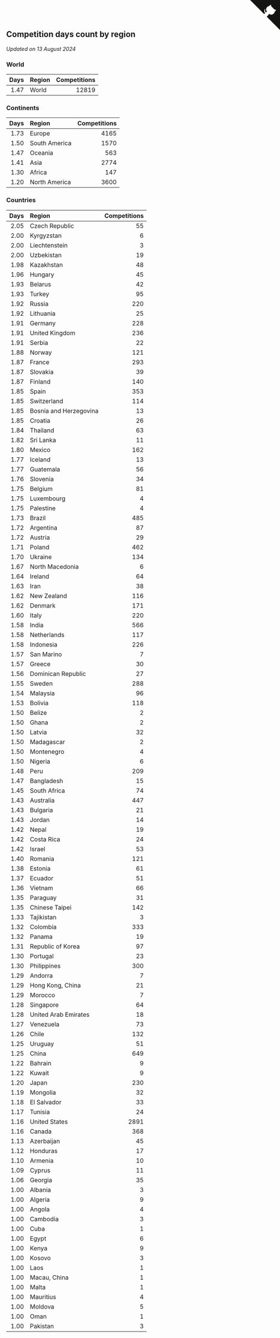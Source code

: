 ## Competition days count by region

*Updated on 13 August 2024*


### World

| Days | Region | Competitions |
| ---: | :--- | ---: |
| 1.47 | World | 12819 |

### Continents

| Days | Region | Competitions |
| ---: | :--- | ---: |
| 1.73 | Europe | 4165 |
| 1.50 | South America | 1570 |
| 1.47 | Oceania | 563 |
| 1.41 | Asia | 2774 |
| 1.30 | Africa | 147 |
| 1.20 | North America | 3600 |

### Countries

| Days | Region | Competitions |
| ---: | :--- | ---: |
| 2.05 | Czech Republic | 55 |
| 2.00 | Kyrgyzstan | 6 |
| 2.00 | Liechtenstein | 3 |
| 2.00 | Uzbekistan | 19 |
| 1.98 | Kazakhstan | 48 |
| 1.96 | Hungary | 45 |
| 1.93 | Belarus | 42 |
| 1.93 | Turkey | 95 |
| 1.92 | Russia | 220 |
| 1.92 | Lithuania | 25 |
| 1.91 | Germany | 228 |
| 1.91 | United Kingdom | 236 |
| 1.91 | Serbia | 22 |
| 1.88 | Norway | 121 |
| 1.87 | France | 293 |
| 1.87 | Slovakia | 39 |
| 1.87 | Finland | 140 |
| 1.85 | Spain | 353 |
| 1.85 | Switzerland | 114 |
| 1.85 | Bosnia and Herzegovina | 13 |
| 1.85 | Croatia | 26 |
| 1.84 | Thailand | 63 |
| 1.82 | Sri Lanka | 11 |
| 1.80 | Mexico | 162 |
| 1.77 | Iceland | 13 |
| 1.77 | Guatemala | 56 |
| 1.76 | Slovenia | 34 |
| 1.75 | Belgium | 81 |
| 1.75 | Luxembourg | 4 |
| 1.75 | Palestine | 4 |
| 1.73 | Brazil | 485 |
| 1.72 | Argentina | 87 |
| 1.72 | Austria | 29 |
| 1.71 | Poland | 462 |
| 1.70 | Ukraine | 134 |
| 1.67 | North Macedonia | 6 |
| 1.64 | Ireland | 64 |
| 1.63 | Iran | 38 |
| 1.62 | New Zealand | 116 |
| 1.62 | Denmark | 171 |
| 1.60 | Italy | 220 |
| 1.58 | India | 566 |
| 1.58 | Netherlands | 117 |
| 1.58 | Indonesia | 226 |
| 1.57 | San Marino | 7 |
| 1.57 | Greece | 30 |
| 1.56 | Dominican Republic | 27 |
| 1.55 | Sweden | 288 |
| 1.54 | Malaysia | 96 |
| 1.53 | Bolivia | 118 |
| 1.50 | Belize | 2 |
| 1.50 | Ghana | 2 |
| 1.50 | Latvia | 32 |
| 1.50 | Madagascar | 2 |
| 1.50 | Montenegro | 4 |
| 1.50 | Nigeria | 6 |
| 1.48 | Peru | 209 |
| 1.47 | Bangladesh | 15 |
| 1.45 | South Africa | 74 |
| 1.43 | Australia | 447 |
| 1.43 | Bulgaria | 21 |
| 1.43 | Jordan | 14 |
| 1.42 | Nepal | 19 |
| 1.42 | Costa Rica | 24 |
| 1.42 | Israel | 53 |
| 1.40 | Romania | 121 |
| 1.38 | Estonia | 61 |
| 1.37 | Ecuador | 51 |
| 1.36 | Vietnam | 66 |
| 1.35 | Paraguay | 31 |
| 1.35 | Chinese Taipei | 142 |
| 1.33 | Tajikistan | 3 |
| 1.32 | Colombia | 333 |
| 1.32 | Panama | 19 |
| 1.31 | Republic of Korea | 97 |
| 1.30 | Portugal | 23 |
| 1.30 | Philippines | 300 |
| 1.29 | Andorra | 7 |
| 1.29 | Hong Kong, China | 21 |
| 1.29 | Morocco | 7 |
| 1.28 | Singapore | 64 |
| 1.28 | United Arab Emirates | 18 |
| 1.27 | Venezuela | 73 |
| 1.26 | Chile | 132 |
| 1.25 | Uruguay | 51 |
| 1.25 | China | 649 |
| 1.22 | Bahrain | 9 |
| 1.22 | Kuwait | 9 |
| 1.20 | Japan | 230 |
| 1.19 | Mongolia | 32 |
| 1.18 | El Salvador | 33 |
| 1.17 | Tunisia | 24 |
| 1.16 | United States | 2891 |
| 1.16 | Canada | 368 |
| 1.13 | Azerbaijan | 45 |
| 1.12 | Honduras | 17 |
| 1.10 | Armenia | 10 |
| 1.09 | Cyprus | 11 |
| 1.06 | Georgia | 35 |
| 1.00 | Albania | 3 |
| 1.00 | Algeria | 9 |
| 1.00 | Angola | 4 |
| 1.00 | Cambodia | 3 |
| 1.00 | Cuba | 1 |
| 1.00 | Egypt | 6 |
| 1.00 | Kenya | 9 |
| 1.00 | Kosovo | 3 |
| 1.00 | Laos | 1 |
| 1.00 | Macau, China | 1 |
| 1.00 | Malta | 1 |
| 1.00 | Mauritius | 4 |
| 1.00 | Moldova | 5 |
| 1.00 | Oman | 1 |
| 1.00 | Pakistan | 3 |


<a href="https://github.com/simonkellly/wca_statistics_ireland" class="github-corner" aria-label="View source on Github"><svg width="80" height="80" viewBox="0 0 250 250" style="fill:#151513; color:#fff; position: absolute; top: 0; border: 0; right: 0;" aria-hidden="true"><path d="M0,0 L115,115 L130,115 L142,142 L250,250 L250,0 Z"></path><path d="M128.3,109.0 C113.8,99.7 119.0,89.6 119.0,89.6 C122.0,82.7 120.5,78.6 120.5,78.6 C119.2,72.0 123.4,76.3 123.4,76.3 C127.3,80.9 125.5,87.3 125.5,87.3 C122.9,97.6 130.6,101.9 134.4,103.2" fill="currentColor" style="transform-origin: 130px 106px;" class="octo-arm"></path><path d="M115.0,115.0 C114.9,115.1 118.7,116.5 119.8,115.4 L133.7,101.6 C136.9,99.2 139.9,98.4 142.2,98.6 C133.8,88.0 127.5,74.4 143.8,58.0 C148.5,53.4 154.0,51.2 159.7,51.0 C160.3,49.4 163.2,43.6 171.4,40.1 C171.4,40.1 176.1,42.5 178.8,56.2 C183.1,58.6 187.2,61.8 190.9,65.4 C194.5,69.0 197.7,73.2 200.1,77.6 C213.8,80.2 216.3,84.9 216.3,84.9 C212.7,93.1 206.9,96.0 205.4,96.6 C205.1,102.4 203.0,107.8 198.3,112.5 C181.9,128.9 168.3,122.5 157.7,114.1 C157.9,116.9 156.7,120.9 152.7,124.9 L141.0,136.5 C139.8,137.7 141.6,141.9 141.8,141.8 Z" fill="currentColor" class="octo-body"></path></svg></a><style>.github-corner:hover .octo-arm{animation:octocat-wave 560ms ease-in-out}@keyframes octocat-wave{0%,100%{transform:rotate(0)}20%,60%{transform:rotate(-25deg)}40%,80%{transform:rotate(10deg)}}@media (max-width:500px){.github-corner:hover .octo-arm{animation:none}.github-corner .octo-arm{animation:octocat-wave 560ms ease-in-out}}</style>
